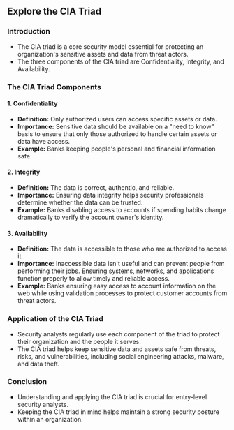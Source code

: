 ## Explore the CIA Triad

### Introduction
- The CIA triad is a core security model essential for protecting an organization's sensitive assets and data from threat actors.
- The three components of the CIA triad are Confidentiality, Integrity, and Availability.

### The CIA Triad Components

#### 1. Confidentiality
- **Definition:** Only authorized users can access specific assets or data.
- **Importance:** Sensitive data should be available on a "need to know" basis to ensure that only those authorized to handle certain assets or data have access.
- **Example:** Banks keeping people's personal and financial information safe.

#### 2. Integrity
- **Definition:** The data is correct, authentic, and reliable.
- **Importance:** Ensuring data integrity helps security professionals determine whether the data can be trusted.
- **Example:** Banks disabling access to accounts if spending habits change dramatically to verify the account owner's identity.

#### 3. Availability
- **Definition:** The data is accessible to those who are authorized to access it.
- **Importance:** Inaccessible data isn't useful and can prevent people from performing their jobs. Ensuring systems, networks, and applications function properly to allow timely and reliable access.
- **Example:** Banks ensuring easy access to account information on the web while using validation processes to protect customer accounts from threat actors.

### Application of the CIA Triad
- Security analysts regularly use each component of the triad to protect their organization and the people it serves.
- The CIA triad helps keep sensitive data and assets safe from threats, risks, and vulnerabilities, including social engineering attacks, malware, and data theft.

### Conclusion
- Understanding and applying the CIA triad is crucial for entry-level security analysts.
- Keeping the CIA triad in mind helps maintain a strong security posture within an organization.
